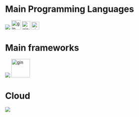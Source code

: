 

# Main Programming Languages

![](https://skillicons.dev/icons?i=typescript,golang,"","","","","","")
<img src="https://static.velvetcache.org/pages/2018/06/13/party-gopher/dancing-gopher.gif" alt="gin" width="30">
<img src="https://static.velvetcache.org/pages/2018/06/13/party-gopher/dancing-gopher.gif" alt="gin" width="27">
<img src="https://static.velvetcache.org/pages/2018/06/13/party-gopher/dancing-gopher.gif" alt="gin" width="25">
<!--
![](https://github-readme-stats.vercel.app/api/top-langs?username=K123584&show_icons=true&locale=en&layout=compact)
-->
# Main frameworks
![](https://skillicons.dev/icons?i=react)
<img src="https://avatars.githubusercontent.com/u/7894478?v=4" alt="gin" width="60">


# Cloud
![](https://skillicons.dev/icons?i=azure,aws)

